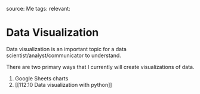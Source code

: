 source: Me
tags: 
relevant: 

# Data Visualization

Data visualization is an important topic for a data scientist/analyst/communicator to understand.

There are two primary ways that I currently will create visualizations of data.

1. Google Sheets charts
2. [[112.10 Data visualization with python]]
